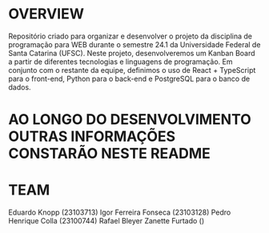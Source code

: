# OVERVIEW
Repositório criado para organizar e desenvolver o projeto da disciplina de programação para WEB durante o semestre 24.1 da Universidade Federal de Santa Catarina (UFSC).
Neste projeto, desenvolveremos um Kanban Board a partir de diferentes tecnologias e linguagens de programação. 
Em conjunto com o restante da equipe, definimos o uso de React + TypeScript para o front-end, Python para o back-end e PostgreSQL para o banco de dados.

# AO LONGO DO DESENVOLVIMENTO OUTRAS INFORMAÇÕES CONSTARÃO NESTE README

# TEAM
Eduardo Knopp (23103713)
Igor Ferreira Fonseca (23103128)
Pedro Henrique Colla (23100744)
Rafael Bleyer Zanette Furtado ()

